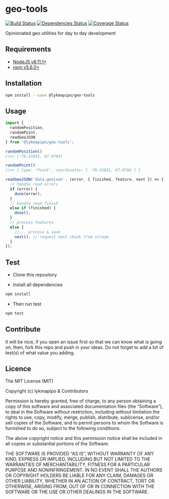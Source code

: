 # geo-tools

[![Build Status](https://travis-ci.org/lykmapipo/geo-tools.svg?branch=master)](https://travis-ci.org/lykmapipo/geo-tools)
[![Dependencies Status](https://david-dm.org/lykmapipo/geo-tools.svg?style=flat-square)](https://david-dm.org/lykmapipo/geo-tools)
[![Coverage Status](https://coveralls.io/repos/github/lykmapipo/geo-tools/badge.svg?branch=master)](https://coveralls.io/github/lykmapipo/geo-tools?branch=master)

Opinionated geo utilities for day to day development

## Requirements

- [NodeJS v8.11.1+](https://nodejs.org)
- [npm v5.6.0+](https://www.npmjs.com/)

## Installation

```sh
npm install --save @lykmapipo/geo-tools
```

## Usage

```js
import {
  randomPosition,
  randomPoint,
  readGeoJSON
} from '@lykmapipo/geo-tools';

randomPosition()
//=> [-76.41031, 67.0704]

randomPoint()
//=> { type: 'Point', coordinates: [ -76.41031, 67.0704 ] }

readGeoJSON('data.geojson', (error, { finished, feature, next }) => {
  // handle read errors
  if (error) {
    done(error);
  } 
  // handle read finish
  else if (finished) {
    done();
  } 
  // process features
  else {
    //... process & save
    next(); // request next chunk from stream
  }
});
```

## Test

- Clone this repository

- Install all dependencies

```sh
npm install
```

- Then run test

```sh
npm test
```

## Contribute

It will be nice, if you open an issue first so that we can know what is going on, then, fork this repo and push in your ideas. Do not forget to add a bit of test(s) of what value you adding.

## Licence

The MIT License (MIT)

Copyright (c) lykmapipo & Contributors

Permission is hereby granted, free of charge, to any person obtaining a copy of this software and associated documentation files (the “Software”), to deal in the Software without restriction, including without limitation the rights to use, copy, modify, merge, publish, distribute, sublicense, and/or sell copies of the Software, and to permit persons to whom the Software is furnished to do so, subject to the following conditions:

The above copyright notice and this permission notice shall be included in all copies or substantial portions of the Software.

THE SOFTWARE IS PROVIDED “AS IS”, WITHOUT WARRANTY OF ANY KIND, EXPRESS OR IMPLIED, INCLUDING BUT NOT LIMITED TO THE WARRANTIES OF MERCHANTABILITY, FITNESS FOR A PARTICULAR PURPOSE AND NONINFRINGEMENT. IN NO EVENT SHALL THE AUTHORS OR COPYRIGHT HOLDERS BE LIABLE FOR ANY CLAIM, DAMAGES OR OTHER LIABILITY, WHETHER IN AN ACTION OF CONTRACT, TORT OR OTHERWISE, ARISING FROM, OUT OF OR IN CONNECTION WITH THE SOFTWARE OR THE USE OR OTHER DEALINGS IN THE SOFTWARE.
